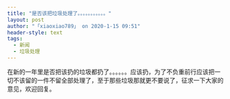```yaml
---
title: "是否该把垃圾处理了。。。。。。。。。。。"
layout: post
author: "「xiaoxiao789」 on 2020-1-15 09:51"
header-style: text
tags:
  - 新闻
  - 垃圾处理
---
```


<head></head>
<body>
  在新的一年里是否把该扔的垃圾都扔了。。。。。。应该扔，为了不负重前行应该把一切不该留的一件不留全部处理了，至于那些垃圾那就更不要说了，征求一下大家的意见，欢迎回复。
 <br>
</body>


